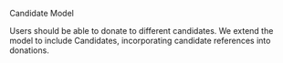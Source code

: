 Candidate Model

Users should be able to donate to different candidates. We extend the model to include Candidates, incorporating candidate references into donations.
